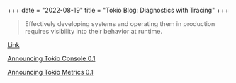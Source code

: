 +++
date = "2022-08-19"
title = "Tokio Blog: Diagnostics with Tracing"
+++

> Effectively developing systems and operating them in production requires visibility into their
> behavior at runtime.

[Link](https://tokio.rs/blog/2019-08-tracing)

[Announcing Tokio Console 0.1](https://tokio.rs/blog/2021-12-announcing-tokio-console)

[Announcing Tokio Metrics 0.1](https://tokio.rs/blog/2022-02-announcing-tokio-metrics)
